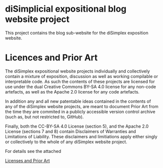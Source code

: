 # diSimplicial expositional blog website project

This project contains the blog sub-website for the diSimplex exposition 
website.

# Licences and Prior Art

The diSimplex expositional website projects individually and collectively 
contain a mixture of exposition, discussion as well as working compilable 
or interpretable code. As such the contents of these projects are licensed 
for use under the dual Creative Commons BY-SA 4.0 license for any non-code 
artefacts, as well as the Apache 2.0 license for any code artefacts.

In addition any and all new patentable ideas contained in the contents of 
any of the diSimplex website projects, are meant to document Prior Art from 
the time they are commited in a publicly accessible version control archive 
(such as, but not restricted to, GitHub).

Finally, both the CC-BY-SA 4.0 License (section 5), and the Apache 2.0 
License (sections 7 and 8) contain Disclaimers of Warranties and 
Limitations of Liability. These disclaimers and limitiations apply either 
singly or collectively to the whole of any diSimplex website project.

For details see the attached

   [Licenses and Prior Art](_LicensesAndPriorArt.md)

